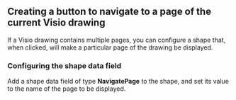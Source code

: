 ## Creating a button to navigate to a page of the current Visio drawing

If a Visio drawing contains multiple pages, you can configure a shape that, when clicked, will make a particular page of the drawing be displayed.

### Configuring the shape data field

Add a shape data field of type **NavigatePage** to the shape, and set its value to the name of the page to be displayed.
